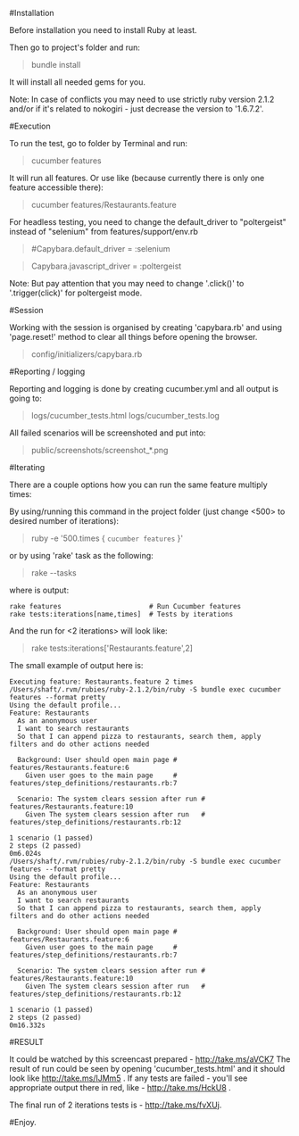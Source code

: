 #Installation

Before installation you need to install Ruby at least.

Then go to project's folder and run:
> bundle install

It will install all needed gems for you.

Note: In case of conflicts you may need to use strictly ruby version 2.1.2 and/or if it's related to nokogiri - just decrease the version to '1.6.7.2'.

#Execution

To run the test, go to folder by Terminal and run:

> cucumber features

It will run all features. Or use like (because currently there is only one feature accessible there):

> cucumber features/Restaurants.feature

For headless testing, you need to change the default_driver to "poltergeist" instead of "selenium" from features/support/env.rb

> #Capybara.default_driver = :selenium

> Capybara.javascript_driver = :poltergeist

Note: But pay attention that you may need to change '.click()' to '.trigger(click)' for poltergeist mode.

#Session

Working with the session is organised by creating 'capybara.rb' and using 'page.reset!' method to clear all things before opening the browser.

> config/initializers/capybara.rb

#Reporting / logging

Reporting and logging is done by creating cucumber.yml and all output is going to:

> logs/cucumber_tests.html
> logs/cucumber_tests.log

All failed scenarios will be screenshoted and put into:

> public/screenshots/screenshot_*.png

#Iterating

There are a couple options how you can run the same feature multiply times:

By using/running this command in the project folder (just change <500> to desired number of iterations):

> ruby -e '500.times { `cucumber features` }'

or by using 'rake' task as the following:

> rake --tasks

where is output:

```
rake features                      # Run Cucumber features
rake tests:iterations[name,times]  # Tests by iterations
```

And the run for <2 iterations> will look like:
> rake tests:iterations['Restaurants.feature',2]

The small example of output here is:

```
Executing feature: Restaurants.feature 2 times
/Users/shaft/.rvm/rubies/ruby-2.1.2/bin/ruby -S bundle exec cucumber features --format pretty
Using the default profile...
Feature: Restaurants
  As an anonymous user
  I want to search restaurants
  So that I can append pizza to restaurants, search them, apply filters and do other actions needed

  Background: User should open main page # features/Restaurants.feature:6
    Given user goes to the main page     # features/step_definitions/restaurants.rb:7

  Scenario: The system clears session after run # features/Restaurants.feature:10
    Given The system clears session after run   # features/step_definitions/restaurants.rb:12

1 scenario (1 passed)
2 steps (2 passed)
0m6.024s
/Users/shaft/.rvm/rubies/ruby-2.1.2/bin/ruby -S bundle exec cucumber features --format pretty
Using the default profile...
Feature: Restaurants
  As an anonymous user
  I want to search restaurants
  So that I can append pizza to restaurants, search them, apply filters and do other actions needed

  Background: User should open main page # features/Restaurants.feature:6
    Given user goes to the main page     # features/step_definitions/restaurants.rb:7

  Scenario: The system clears session after run # features/Restaurants.feature:10
    Given The system clears session after run   # features/step_definitions/restaurants.rb:12

1 scenario (1 passed)
2 steps (2 passed)
0m16.332s
```

#RESULT

It could be watched by this screencast prepared - http://take.ms/aVCK7
The result of run could be seen by opening 'cucumber_tests.html' and it should look like http://take.ms/IJMm5 . If any tests are failed - you'll see appropriate output there in red, like - http://take.ms/HckU8 .

The final run of 2 iterations tests is -  http://take.ms/fvXUj.

#Enjoy.
